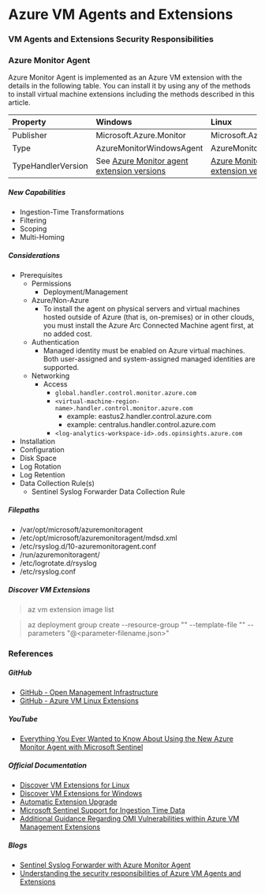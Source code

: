 # Azure VM Agents and Extensions

### VM Agents and Extensions Security Responsibilities

### Azure Monitor Agent

Azure Monitor Agent is implemented as an Azure VM extension with the details in the following table. You can install it
by using any of the methods to install virtual machine extensions including the methods described in this article.

| Property           | Windows                                                                                   | Linux                                                                                 |
|:-------------------|:------------------------------------------------------------------------------------------|:--------------------------------------------------------------------------------------|
| Publisher          | Microsoft.Azure.Monitor                                                                   | Microsoft.Azure.Monitor                                                               |
| Type               | AzureMonitorWindowsAgent                                                                  | AzureMonitorLinuxAgent                                                                |
| TypeHandlerVersion | See [Azure Monitor agent extension versions](./azure-monitor-agent-extension-versions.md) | [Azure Monitor agent extension versions](./azure-monitor-agent-extension-versions.md) |

##### New Capabilities

- Ingestion-Time Transformations
- Filtering
- Scoping
- Multi-Homing

##### Considerations

- Prerequisites
    - Permissions
        - Deployment/Management
    - Azure/Non-Azure
        - To install the agent on physical servers and virtual machines hosted outside of Azure (that is, on-premises)
          or in other clouds, you must install the Azure Arc Connected Machine agent first, at no added cost.
    - Authentication
        - Managed identity must be enabled on Azure virtual machines. Both user-assigned and system-assigned managed
          identities are supported.
    - Networking
        - Access
            - `global.handler.control.monitor.azure.com`
            - `<virtual-machine-region-name>.handler.control.monitor.azure.com`
                - example: eastus2.handler.control.azure.com
                - example: centralus.handler.control.azure.com
            - `<log-analytics-workspace-id>.ods.opinsights.azure.com`
- Installation
- Configuration
- Disk Space
- Log Rotation
- Log Retention
- Data Collection Rule(s)
    - Sentinel Syslog Forwarder Data Collection Rule

##### Filepaths

- /var/opt/microsoft/azuremonitoragent
- /etc/opt/microsoft/azuremonitoragent/mdsd.xml
- /etc/rsyslog.d/10-azuremonitoragent.conf
- /run/azuremonitoragent/
- /etc/logrotate.d/rsyslog
- /etc/rsyslog.conf

##### Discover VM Extensions

> az vm extension image list

> az deployment group create --resource-group "<resource-group-name>" --template-file "<path-to-template>"
> --parameters "@<parameter-filename.json>"

### References

##### GitHub

- [GitHub - Open Management Infrastructure](https://github.com/microsoft/omi)
- [GitHub - Azure VM Linux Extensions](https://github.com/Azure/azure-linux-extensions)

##### YouTube

- [Everything You Ever Wanted to Know About Using the New Azure Monitor Agent with Microsoft Sentinel](https://www.youtube.com/watch?v=Tvs-5JbGK-c)

##### Official Documentation

- [Discover VM Extensions for Linux](https://learn.microsoft.com/en-us/azure/virtual-machines/extensions/features-linux)
- [Discover VM Extensions for Windows](https://learn.microsoft.com/en-us/azure/virtual-machines/extensions/features-windows)
- [Automatic Extension Upgrade](https://docs.microsoft.com/en-us/azure/virtual-machines/automatic-extension-upgrade#supported-extensions)
- [Microsoft Sentinel Support for Ingestion Time Data](https://techcommunity.microsoft.com/t5/microsoft-sentinel-blog/microsoft-sentinel-support-for-ingestion-time-data/ba-p/3244531)
- [Additional Guidance Regarding OMI Vulnerabilities within Azure VM Management Extensions](https://msrc-blog.microsoft.com/2021/09/16/additional-guidance-regarding-omi-vulnerabilities-within-azure-vm-management-extensions/)

##### Blogs

- [Sentinel Syslog Forwarder with Azure Monitor Agent](https://starkonsec.com/2022/04/18/sentinel-syslog-forwarder-with-the-azure-monitor-agent/)
- [Understanding the security responsibilities of Azure VM Agents and Extensions](https://davidokeyode.medium.com/understanding-the-security-responsibilities-of-azure-vm-agents-and-extensions-omigod-30296ca645e6)
